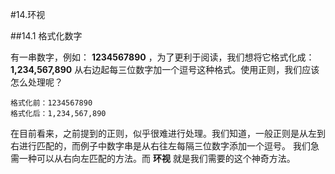 #14.环视

##14.1 格式化数字
  
  有一串数字，例如： **1234567890** ，为了更利于阅读，我们想将它格式化成： **1,234,567,890** 从右边起每三位数字加一个逗号这种格式。使用正则，我们应该怎么处理呢？
  
```
格式化前：1234567890
格式化后：1,234,567,890
```
  
  在目前看来，之前提到的正则，似乎很难进行处理。我们知道，一般正则是从左到右进行匹配的，而例子中数字串是从右往左每隔三位数字添加一个逗号。
  我们急需一种可以从右向左匹配的方法。而 **环视** 就是我们需要的这个神奇方法。
